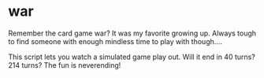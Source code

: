 # war

Remember the card game war? It was my favorite growing up. Always tough to find someone with enough mindless time to play with though....

This script lets you watch a simulated game play out. Will it end in 40 turns? 214 turns? The fun is neverending!
